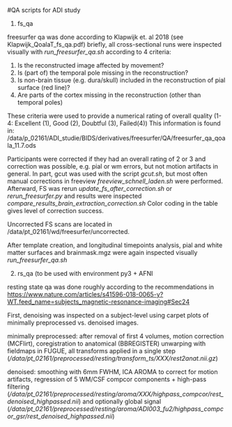 #QA scripts for ADI study

1. fs_qa 

freesurfer qa was done according to Klapwijk et. al 2018 (see Klapwijk_QoalaT_fs_qa.pdf)
briefly, all cross-sectional runs were inspected visually with *run_freesurfer_qa.sh* according to 4 criteria:
1. Is the reconstructed image affected by movement?
2. Is (part of) the temporal pole missing in the reconstruction?
3. Is non-brain tissue (e.g. dura/skull) included in the reconstruction of pial surface (red line)?
4. Are parts of the cortex missing in the reconstruction (other than temporal poles)

These criteria were used to provide a numerical rating of overall quality (1-4: Excellent (1), Good (2), Doubtful (3), Failed(4))
This information is found in: /data/p_02161/ADI_studie/BIDS/derivatives/freesurfer/QA/freesurfer_qa_qoala_11.7.ods

Participants were corrected if they had an overall rating of 2 or 3 and correction was possible, e.g. pial or wm errors, but not motion artifacts in general.
In part, gcut was used with the script *gcut.sh*, but most often manual corrections in freeview *freeview_schnell_laden.sh* were performed.
Afterward, FS was rerun *update_fs_after_correction.sh* or *rerun_freesurfer.py* and results were inspected *compare_results_brain_extraction_correction.sh*
Color coding in the table gives level of correction success.

Uncorrected FS scans are located in /data/pt_02161/wd/freesurfer/uncorrected.

After template creation, and longitudinal timepoints analysis, pial and white matter surfaces and brainmask.mgz were again inspected visually *run_freesurfer_qa.sh*

2. rs_qa (to be used with environment py3 + AFNI

resting state qa was done roughly according to the recommendations in https://www.nature.com/articles/s41596-018-0065-y?WT.feed_name=subjects_magnetic-resonance-imaging#Sec24

First, denoising was inspected on a subject-level using carpet plots of minimally preprocessed vs. denoised images.

minimally preprocessed: after removal of first 4 volumes, motion correction (MCFlirt), coregistration to anatomical (BBREGISTER) unwarping with fieldmaps in FUGUE, all transforms applied in a single step (*/data/pt_02161/preprocessed/resting/transform_ts/XXX/rest2anat.nii.gz*)

denoised: smoothing with 6mm FWHM, ICA AROMA to correct for motion artifacts, regression of 5 WM/CSF compcor components + high-pass filtering (*/data/pt_02161/preprocessed/resting/aroma/XXX/highpass_compcor/rest_denoised_highpassed.nii*) and optionally global signal (*/data/pt_02161/preprocessed/resting/aroma/ADI003_fu2/highpass_compcor_gsr/rest_denoised_highpassed.nii*)




